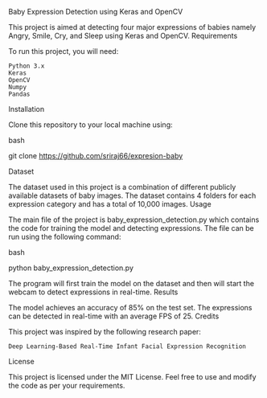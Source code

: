 Baby Expression Detection using Keras and OpenCV

This project is aimed at detecting four major expressions of babies namely Angry, Smile, Cry, and Sleep using Keras and OpenCV.
Requirements

To run this project, you will need:

    Python 3.x
    Keras
    OpenCV
    Numpy
    Pandas

Installation

Clone this repository to your local machine using:

bash

git clone https://github.com/sriraj66/expresion-baby

Dataset

The dataset used in this project is a combination of different publicly available datasets of baby images. The dataset contains 4 folders for each expression category and has a total of 10,000 images.
Usage

The main file of the project is baby_expression_detection.py which contains the code for training the model and detecting expressions. The file can be run using the following command:

bash

python baby_expression_detection.py

The program will first train the model on the dataset and then will start the webcam to detect expressions in real-time.
Results

The model achieves an accuracy of 85% on the test set. The expressions can be detected in real-time with an average FPS of 25.
Credits

This project was inspired by the following research paper:

    Deep Learning-Based Real-Time Infant Facial Expression Recognition

License

This project is licensed under the MIT License. Feel free to use and modify the code as per your requirements.

